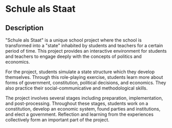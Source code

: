 # Schule als Staat

## Description

"Schule als Staat" is a unique school project where the school is transformed into a "state" inhabited by students and teachers for a certain period of time. This project provides an interactive environment for students and teachers to engage deeply with the concepts of politics and economics.

For the project, students simulate a state structure which they develop themselves. Through this role-playing exercise, students learn more about forms of government, constitution, political decisions, and economics. They also practice their social-communicative and methodological skills.

The project involves several stages including preparation, implementation, and post-processing. Throughout these stages, students work on a constitution, develop an economic system, found parties and institutions, and elect a government. Reflection and learning from the experiences collectively form an important part of the project.

